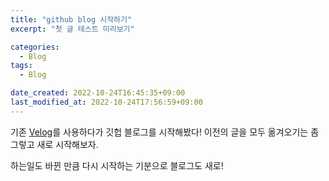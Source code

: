 ```yaml
---
title: "github blog 시작하기"
excerpt: "첫 글 테스트 미리보기"

categories:
  - Blog
tags:
  - Blog

date_created: 2022-10-24T16:45:35+09:00
last_modified_at: 2022-10-24T17:56:59+09:00
---
```


기존 [Velog](https://velog.io/@gnlenfn)를 사용하다가 깃헙 블로그를 시작해봤다!
이전의 글을 모두 옮겨오기는 좀그렇고 새로 시작해보자.

하는일도 바뀐 만큼 다시 시작하는 기분으로 블로그도 새로!
